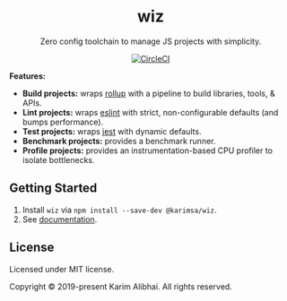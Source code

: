 <h1 align="center">wiz</h1>
<p align="center">Zero config toolchain to manage JS projects with simplicity.</p>
<p align="center">
	<a href="https://circleci.com/gh/karimsa/wiz">
		<img src="https://circleci.com/gh/karimsa/wiz.svg?style=svg" alt="CircleCI">
	</a>
</p>

**Features:**

 * **Build projects:** wraps [rollup](https://github.com/rollup/rollup) with a pipeline to build libraries, tools, & APIs.
 * **Lint projects:** wraps [eslint](https://github.com/eslint/eslint) with strict, non-configurable defaults (and bumps performance).
 * **Test projects:** wraps [jest](http://github.com/facebook/jest) with dynamic defaults.
 * **Benchmark projects:** provides a benchmark runner.
 * **Profile projects:** provides an instrumentation-based CPU profiler to isolate bottlenecks.

## Getting Started

 1. Install `wiz` via `npm install --save-dev @karimsa/wiz`.
 2. See [documentation](http://wiz.js.org/).

## License

Licensed under MIT license.

Copyright &copy; 2019-present Karim Alibhai. All rights reserved.
